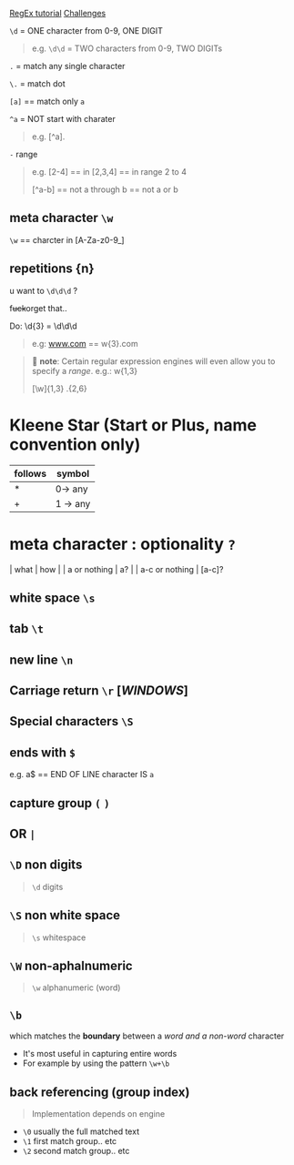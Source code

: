 [RegEx tutorial](https://regexone.com/lesson/introduction_abcs)
[Challenges](https://regexone.com/problem/matching_filenames?)

`\d` = ONE character from 0-9, ONE DIGIT
> e.g. `\d\d` =  TWO characters from 0-9,  TWO DIGITs

`.` = match any single character

`\.` = match dot

`[a]` == match only `a`

`^a` = NOT start with charater
> e.g. [^a].

`-` range
> e.g.
> [2-4] ==  in [2,3,4] == in range 2 to 4
> 
> [^a-b] == not a through b == not a or b

## meta character `\w`
`\w` == charcter in [A-Za-z0-9_]

## repetitions {n}
u want to `\d\d\d` ? 

f~~uck~~orget that..

Do: \d{3} = \d\d\d
> e.g:  www.com == w{3}\.com

> :memo: **note**: Certain regular expression engines will even allow you to specify a *range*.
> e.g.: w{1,3}
> 
> [\w]{1,3}  .{2,6}


# Kleene Star (Start or Plus, name convention only)
| follows | symbol |
| - | - |
| * | 0-> any |
| + | 1 -> any |

# meta character : optionality `?`
| what | how |
| a or nothing | a? |
| a-c or nothing | [a-c]?

## white space `\s`
## tab `\t`
##  new line `\n`
## Carriage return `\r` [*WINDOWS*]
## Special characters `\S`

## ends with `$`
e.g. a$ == END OF LINE character IS `a`

## capture group `(`  `)`

## OR `|`

##  `\D` non digits
> `\d` digits

## `\S` non white space 
> `\s` whitespace

## `\W` non-aphalnumeric
> `\w` alphanumeric (word)

##  `\b` 
which matches the **boundary** between a *word and a non-word* character

- It's most useful in capturing entire words
- For example by using the pattern `\w+\b`

## back referencing (group index)
> Implementation depends on engine
- `\0` usually the full matched text
- `\1` first match group.. etc
- `\2` second match group.. etc






















